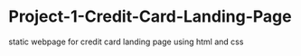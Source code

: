 # Project-1-Credit-Card-Landing-Page
static webpage for credit card landing page using html and css
